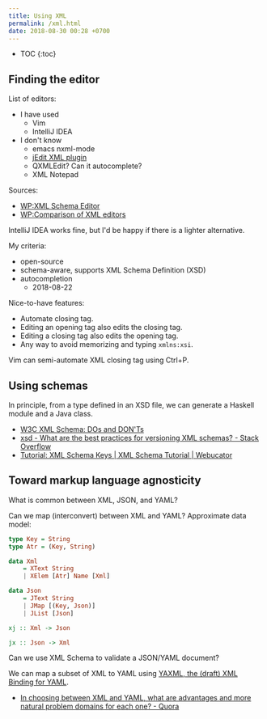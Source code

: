 ```yaml
---
title: Using XML
permalink: /xml.html
date: 2018-08-30 00:28 +0700
---
```


* TOC
{:toc}

## Finding the editor

List of editors:

- I have used
    - Vim
    - IntelliJ IDEA
- I don't know
    - emacs nxml-mode
    - [jEdit XML plugin](http://plugins.jedit.org/plugins/?XML)
    - QXMLEdit? Can it autocomplete?
    - XML Notepad

Sources:

- [WP:XML Schema Editor](https://en.wikipedia.org/wiki/XML_Schema_Editor#cite_note-1)
- [WP:Comparison of XML editors](https://en.wikipedia.org/wiki/Comparison_of_XML_editors)

IntelliJ IDEA works fine, but I'd be happy if there is a lighter alternative.

My criteria:

- open-source
- schema-aware, supports XML Schema Definition (XSD)
- autocompletion
    - 2018-08-22

Nice-to-have features:

- Automate closing tag.
- Editing an opening tag also edits the closing tag.
- Editing a closing tag also edits the opening tag.
- Any way to avoid memorizing and typing `xmlns:xsi`.

Vim can semi-automate XML closing tag using Ctrl+P.

## Using schemas

In principle, from a type defined in an XSD file, we can generate a Haskell module and a Java class.

- [W3C XML Schema: DOs and DON'Ts](http://www.kohsuke.org/xmlschema/XMLSchemaDOsAndDONTs.html)
- [xsd - What are the best practices for versioning XML schemas? - Stack Overflow](https://stackoverflow.com/questions/2014237/what-are-the-best-practices-for-versioning-xml-schemas)
- [Tutorial: XML Schema Keys \| XML Schema Tutorial \| Webucator](https://www.webucator.com/tutorial/learn-xml-schema/XML-Schema-Keys.cfm)

## Toward markup language agnosticity

What is common between XML, JSON, and YAML?

Can we map (interconvert) between XML and YAML?
Approximate data model:

```haskell
type Key = String
type Atr = (Key, String)

data Xml
    = XText String
    | XElem [Atr] Name [Xml]

data Json
    = JText String
    | JMap [(Key, Json)]
    | JList [Json]

xj :: Xml -> Json

jx :: Json -> Xml
```

Can we use XML Schema to validate a JSON/YAML document?

We can map a subset of XML to YAML using [YAXML, the (draft) XML Binding for YAML](http://yaml.org/xml).

- [In choosing between XML and YAML, what are advantages and more natural problem domains for each one? - Quora](https://www.quora.com/In-choosing-between-XML-and-YAML-what-are-advantages-and-more-natural-problem-domains-for-each-one)
